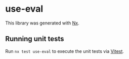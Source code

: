 # use-eval

This library was generated with [Nx](https://nx.dev).

## Running unit tests

Run `nx test use-eval` to execute the unit tests via [Vitest](https://vitest.dev/).
